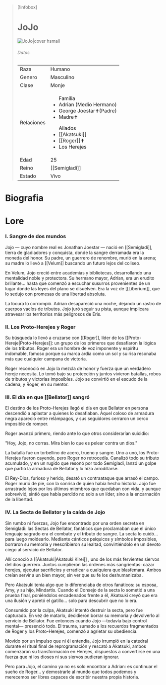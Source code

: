 
> [!infobox]
> # JoJo
> ![JoJo|cover hsmall](https://static.wikitide.net/deathbattlewiki/5/55/Portrait.jonathanjoestar.png)
> ###### Datos
> |||
> | ---- | ---- |
> | Raza | Humano |
> | Genero | Masculino |
> | Clase | Monje |
> |Relaciones| <ul>Familia<li>Adrian (Medio Hermano)</li><li>George Joestar✝(Padre)</li><li>Madre✝</li></ul><ul>Aliados <li>[[Akatsuki]]</li><li>[[Roger]]✝️</li><li>Los Herejes</li> </ul>|
> |Edad| 25 |
> |Reino| [[Semigladi]]|
> |Estado| Vivo|

# Biografia

# Lore
### I. Sangre de dos mundos
Jojo — cuyo nombre real es Jonathan Joestar — nació en [[Semigladi]], tierra de gladiadores y conquista, donde la sangre derramada era la moneda del honor. Su padre, un guerrero de renombre, murió en la arena; su madre lo llevó a [[Velum]] buscando un futuro lejos del coliseo.

En Velum, Jojo creció entre academias y bibliotecas, desarrollando una mentalidad noble y protectora. Su hermano mayor, Adrian, era un erudito brillante… hasta que comenzó a escuchar susurros provenientes de un lugar donde las leyes del plano se disuelven. Era la voz de [[Liberium]], que lo sedujo con promesas de una libertad absoluta.

La locura lo corrompió. Adrian desapareció una noche, dejando un rastro de cuerpos vacíos de tributos. Jojo juró seguir su pista, aunque implicara atravesar los territorios más peligrosos de Eris.

### II. Los Proto-Herejes y Roger
Su búsqueda lo llevó a cruzarse con [[Roger]], líder de los [[Proto-Hereje|Proto-Herejes]]: un grupo de los primeros que desafiaron la lógica de los tributos. Roger era un hombre de voz imponente y espíritu indomable, famoso porque su marca ardía como un sol y su risa resonaba más que cualquier campana de victoria.

Roger reconoció en Jojo la mezcla de honor y fuerza que un verdadero hereje necesita. Lo tomó bajo su protección y juntos vivieron batallas, robos de tributos y victorias imposibles. Jojo se convirtió en el escudo de la cadena, y Roger, en su mentor.

### III. El día en que [[Bellator]] sangró
El destino de los Proto-Herejes llegó el día en que Bellator en persona descendió a aplastar a quienes lo desafiaban. Aquel coloso de armadura negra apareció entre relámpagos, y sus seguidores cerraron un cerco imposible de romper.

Roger avanzó primero, riendo ante lo que otros considerarían suicidio:

"Hoy, Jojo, no corras. Mira bien lo que es pelear contra un dios."

La batalla fue un torbellino de acero, trueno y sangre. Uno a uno, los Proto-Herejes fueron cayendo, pero Roger no retrocedía. Canalizó todo su tributo acumulado, y en un rugido que resonó por todo Semigladi, lanzó un golpe que partió la armadura de Bellator y lo hizo arrodillarse.

El Rey-Dios, furioso y herido, desató un contraataque que arrasó el campo. Roger murió de pie, con la sonrisa de quien había hecho historia. Jojo fue arrastrado lejos por los últimos miembros que quedaban con vida, y aunque sobrevivió, sintió que había perdido no solo a un líder, sino a la encarnación de la libertad.

### IV. La Secta de Bellator y la caída de Jojo
Sin rumbo ni fuerzas, Jojo fue encontrado por una orden secreta en Semigladi: las Sectas de Bellator, fanáticos que proclamaban que el único lenguaje sagrado era el combate y el tributo de sangre. La secta lo cuidó… para luego moldearlo. Mediante cánticos psíquicos y símbolos imposibles, borraron su memoria y reescribieron su lealtad, convirtiéndolo en un devoto ciego al servicio de Bellator.

Allí conoció a [[Akatsuki|Akatsuki Kirei]] , uno de los más fervientes siervos del dios guerrero. Juntos cumplieron las órdenes más sangrientas: cazar herejes, ejecutar sacrificios y erradicar a cualquiera que blasfemara. Ambos creían servir a un bien mayor, sin ver que su fe los deshumanizaba.

Pero Akatsuki tenía algo que lo diferenciaba de otros fanáticos: su esposa, Amy, y su hijo, Mindartis. Cuando el Consejo de la secta lo sometió a una prueba final, poniéndolos encadenados frente a él, Akatsuki creyó que era una ilusión y apretó el gatillo… solo para descubrir que no lo era.

Consumido por la culpa, Akatsuki intentó destruir la secta, pero fue capturado. En vez de matarlo, decidieron borrar su memoria y devolverlo al servicio de Bellator. Fue entonces cuando Jojo —todavía bajo control mental— presenció todo. El trauma, sumado a los recuerdos fragmentados de Roger y los Proto-Herejes, comenzó a agrietar su obediencia.

Movido por un impulso que ni él entendía, Jojo irrumpió en la catedral durante el ritual final de reprogramación y rescató a Akatsuki, ambos comenzaron su transformación en Herejes, dispuestos a convertirse en una fuerza que ni los dioses ni sus siervos pudieran ignorar.

Pero para Jojo, el camino ya no es solo encontrar a Adrian: es continuar el sueño de Roger… y demostrarle al mundo que todos podemos y merecemos ser libres capaces de escribir nuestra propia historia.
